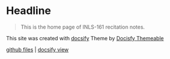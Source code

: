 # Headline

> This is the home page of INLS-161 recitation notes.

This site was created with [docsify](https://docsify.js.org/#/)
Theme by [Docisfy Themeable](https://jhildenbiddle.github.io/docsify-themeable/#/introduction)

[github files](https://github.com/ljonesdesign/161-recitations) | [docsify view](https://ljonesdesign.github.io/161-recitations/#/)

